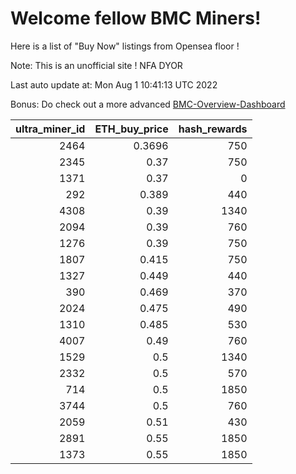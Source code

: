 # Welcome fellow BMC Miners!
Here is a list of "Buy Now" listings from Opensea floor !

Note: This is an unofficial site ! NFA DYOR

Last auto update at: Mon Aug  1 10:41:13 UTC 2022

Bonus: Do check out a more advanced [BMC-Overview-Dashboard](https://dune.com/defifunk/BMC-Overview-Dashboard)


|   ultra_miner_id |   ETH_buy_price |   hash_rewards |
|-----------------:|----------------:|---------------:|
|             2464 |          0.3696 |            750 |
|             2345 |          0.37   |            750 |
|             1371 |          0.37   |              0 |
|              292 |          0.389  |            440 |
|             4308 |          0.39   |           1340 |
|             2094 |          0.39   |            760 |
|             1276 |          0.39   |            750 |
|             1807 |          0.415  |            750 |
|             1327 |          0.449  |            440 |
|              390 |          0.469  |            370 |
|             2024 |          0.475  |            490 |
|             1310 |          0.485  |            530 |
|             4007 |          0.49   |            760 |
|             1529 |          0.5    |           1340 |
|             2332 |          0.5    |            570 |
|              714 |          0.5    |           1850 |
|             3744 |          0.5    |            760 |
|             2059 |          0.51   |            430 |
|             2891 |          0.55   |           1850 |
|             1373 |          0.55   |           1850 |